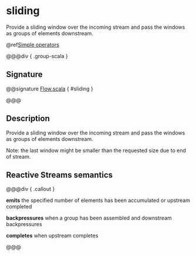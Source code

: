 # sliding

Provide a sliding window over the incoming stream and pass the windows as groups of elements downstream.

@ref[Simple operators](../index.md#simple-operators)

@@@div { .group-scala }

## Signature

@@signature [Flow.scala](/akka-stream/src/main/scala/akka/stream/scaladsl/Flow.scala) { #sliding }

@@@

## Description

Provide a sliding window over the incoming stream and pass the windows as groups of elements downstream.

Note: the last window might be smaller than the requested size due to end of stream.

## Reactive Streams semantics

@@@div { .callout }

**emits** the specified number of elements has been accumulated or upstream completed

**backpressures** when a group has been assembled and downstream backpressures

**completes** when upstream completes

@@@

